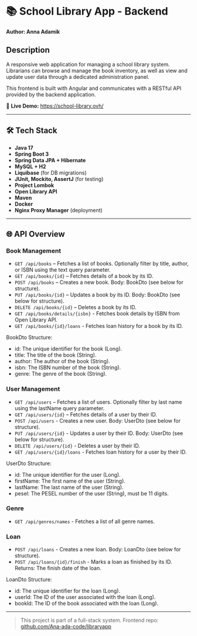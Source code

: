 # 📚 School Library App - Backend
**Author: Anna Adamik**

## Description
A responsive web application for managing a school library system. Librarians can browse and manage the book inventory, as well as view and update user data through a dedicated administration panel.

This frontend is built with Angular and communicates with a RESTful API provided by the backend application.

🔗 **Live Demo:** https://school-library.ovh/

---

## 🛠 Tech Stack
- **Java 17**
- **Spring Boot 3**
- **Spring Data JPA + Hibernate**
- **MySQL + H2**
- **Liquibase** (for DB migrations)
- **JUnit, Mockito, AssertJ** (for testing)
- **Project Lombok**
- **Open Library API**
- **Maven**
- **Docker**
- **Nginx Proxy Manager** (deployment)

---

## 🌐 API Overview

### Book Management
- `GET /api/books` – Fetches a list of books. Optionally filter by title, author, or ISBN using the text query parameter.
- `GET /api/books/{id}` – Fetches details of a book by its ID.
- `POST /api/books` – Creates a new book. Body: BookDto (see below for structure).
- `PUT /api/books/{id}` – Updates a book by its ID. Body: BookDto (see below for structure).
- `DELETE /api/books/{id}` – Deletes a book by its ID.
- `GET /api/books/details/{isbn}` - Fetches book details by ISBN from Open Library API.
- `GET /api/books/{id}/loans` - Fetches loan history for a book by its ID.

BookDto Structure:
- id: The unique identifier for the book (Long).
- title: The title of the book (String).
- author: The author of the book (String).
- isbn: The ISBN number of the book (String).
- genre: The genre of the book (String).

### User Management
- `GET /api/users` – Fetches a list of users. Optionally filter by last name using the lastName query parameter.
- `GET /api/users/{id}` – Fetches details of a user by their ID.
- `POST /api/users` - Creates a new user. Body: UserDto (see below for structure).
- `PUT /api/users/{id}` - Updates a user by their ID. Body: UserDto (see below for structure).
- `DELETE /api/users/{id}` - Deletes a user by their ID.
- `GET /api/users/{id}/loans` - Fetches loan history for a user by their ID.

UserDto Structure:
- id: The unique identifier for the user (Long).
- firstName: The first name of the user (String).
- lastName: The last name of the user (String).
- pesel: The PESEL number of the user (String), must be 11 digits.

### Genre
- `GET /api/genres/names` - Fetches a list of all genre names.

### Loan
- `POST /api/loans` - Creates a new loan. Body: LoanDto (see below for structure).
- `POST /api/loans/{id}/finish` - Marks a loan as finished by its ID. Returns: The finish date of the loan.

LoanDto Structure:
- id: The unique identifier for the loan (Long).
- userId: The ID of the user associated with the loan (Long).
- bookId: The ID of the book associated with the loan (Long).

---

> This project is part of a full-stack system. Frontend repo: [github.com/Ana-ada-code/libraryapp](https://github.com/Ana-ada-code/libraryapp)
